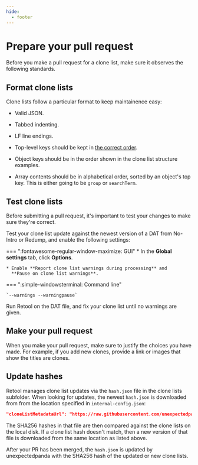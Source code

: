 ```yaml
---
hide:
  - footer
---
```


# Prepare your pull request

Before you make a pull request for a clone list, make sure it observes the following
standards.

## Format clone lists

Clone lists follow a particular format to keep maintainence easy:

* Valid JSON.

* Tabbed indenting.

* LF line endings.

* Top-level keys should be kept in [the correct order](contribute-clone-lists-top-level-keys.md).

* Object keys should be in the order shown in the clone list structure examples.

* Array contents should be in alphabetical order, sorted by an object's top key. This is
  either going to be `group` or `searchTerm`.

## Test clone lists

Before submitting a pull request, it's important to test your changes to make sure they're
correct.

Test your clone list update against the newest version of a DAT from No-Intro or Redump,
and enable the following settings:

=== ":fontawesome-regular-window-maximize: GUI"
    * In the **Global settings** tab, click **Options**.

    * Enable **Report clone list warnings during processing** and
      **Pause on clone list warnings**.

=== ":simple-windowsterminal: Command line"

    `--warnings --warningpause`

Run Retool on the DAT file, and fix your clone list until no warnings are given.

## Make your pull request

When you make your pull request, make sure to justify the choices you have made. For
example, if you add new clones, provide a link or images that show the titles are clones.

## Update hashes

Retool manages clone list updates via the `hash.json` file in the clone lists subfolder.
When looking for updates, the newest `hash.json` is downloaded from from the location
specified in `internal-config.json`:

```json
"cloneListMetadataUrl": "https://raw.githubusercontent.com/unexpectedpanda/retool-clonelists-metadata/",
```

The SHA256 hashes in that file are then compared against the clone lists on the local
disk. If a clone list hash doesn't match, then a new version of that file is downloaded
from the same location as listed above.

After your PR has been merged, the `hash.json` is updated by unexpectedpanda with the
SHA256 hash of the updated or new clone lists.
